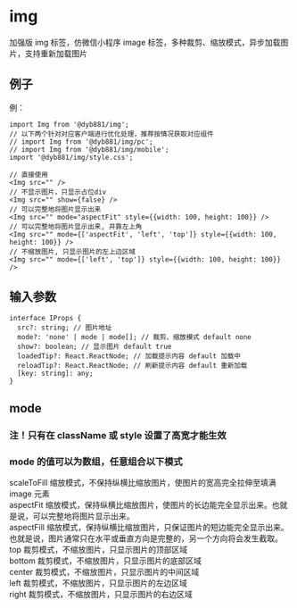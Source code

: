# img

加强版 img 标签，仿微信小程序 image 标签，多种裁剪、缩放模式，异步加载图片，支持重新加载图片

## 例子

例：

```
import Img from '@dyb881/img';
// 以下两个针对对应客户端进行优化处理，推荐按情况获取对应组件
// import Img from '@dyb881/img/pc';
// import Img from '@dyb881/img/mobile';
import '@dyb881/img/style.css';

// 直接使用
<Img src="" />
// 不显示图片，只显示占位div
<Img src="" show={false} />
// 可以完整地将图片显示出来
<Img src="" mode="aspectFit" style={{width: 100, height: 100}} />
// 可以完整地将图片显示出来, 并靠左上角
<Img src="" mode={['aspectFit', 'left', 'top']} style={{width: 100, height: 100}} />
// 不缩放图片, 只显示图片的左上边区域
<Img src="" mode={['left', 'top']} style={{width: 100, height: 100}} />
```

## 输入参数

```
interface IProps {
  src?: string; // 图片地址
  mode?: 'none' | mode | mode[]; // 裁剪、缩放模式 default none
  show?: boolean; // 显示图片 default true
  loadedTip?: React.ReactNode; // 加载提示内容 default 加载中
  reloadTip?: React.ReactNode; // 刷新提示内容 default 重新加载
  [key: string]: any;
}
```

## mode

### 注！只有在 className 或 style 设置了高宽才能生效

### mode 的值可以为数组，任意组合以下模式

scaleToFill 缩放模式，不保持纵横比缩放图片，使图片的宽高完全拉伸至填满 image 元素<br>
aspectFit 缩放模式，保持纵横比缩放图片，使图片的长边能完全显示出来。也就是说，可以完整地将图片显示出来。<br>
aspectFill 缩放模式，保持纵横比缩放图片，只保证图片的短边能完全显示出来。也就是说，图片通常只在水平或垂直方向是完整的，另一个方向将会发生截取。<br>
top 裁剪模式，不缩放图片，只显示图片的顶部区域<br>
bottom 裁剪模式，不缩放图片，只显示图片的底部区域<br>
center 裁剪模式，不缩放图片，只显示图片的中间区域<br>
left 裁剪模式，不缩放图片，只显示图片的左边区域<br>
right 裁剪模式，不缩放图片，只显示图片的右边区域<br>
